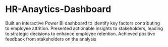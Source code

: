# HR-Anaytics-Dashboard
Built an interactive Power BI dashboard to identify key factors contributing to employee attrition. 
Presented actionable insights to stakeholders, leading to strategic decisions to enhance employee retention. 
Achieved positive feedback from stakeholders on the analysis
